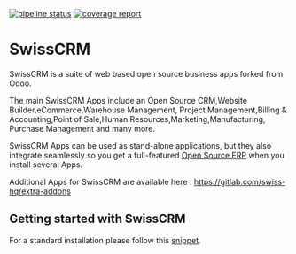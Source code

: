 [![pipeline status](https://gitlab.com/swiss-hq/swiss/badges/master/pipeline.svg)](https://gitlab.com/swiss-hq/swiss/commits/master) [![coverage report](https://gitlab.com/swiss-hq/swiss/badges/master/coverage.svg)](https://gitlab.com/swiss-hq/swiss/commits/master)

SwissCRM
=======

SwissCRM is a suite of web based open source business apps forked from Odoo. 

The main SwissCRM Apps include an Open Source CRM,Website Builder,eCommerce,Warehouse Management,
Project Management,Billing &amp; Accounting,Point of Sale,Human Resources,Marketing,Manufacturing,
Purchase Management and many more.

SwissCRM Apps can be used as stand-alone applications, but they also integrate seamlessly so you get
a full-featured <a href="https://www.swisshq.com">Open Source ERP</a> when
you install several Apps.

Additional Apps for SwissCRM are available here : https://gitlab.com/swiss-hq/extra-addons

Getting started with SwissCRM
----------------------------
For a standard installation please follow this <a href="https://gitlab.com/swiss-hq/swiss/snippets/1694169">snippet</a>.
